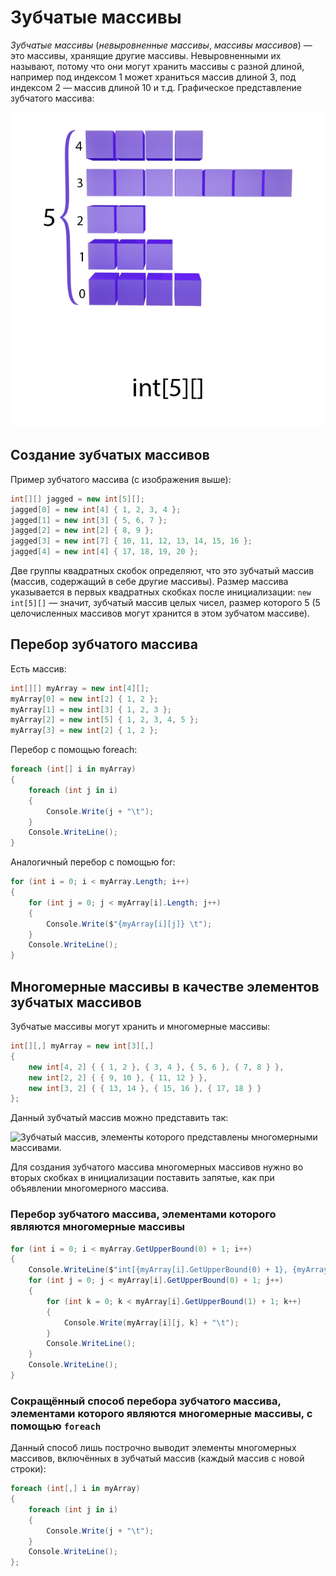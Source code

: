 ﻿# Зубчатые массивы

*Зубчатые массивы* (*невыровненные массивы*, *массивы массивов*) — это массивы, хранящие другие массивы. Невыровненными их называют, потому что они могут хранить массивы с разной длиной, например под индексом 1 может храниться массив длиной 3, под индексом 2 — массив длиной 10 и т.д. Графическое представление зубчатого массива:

![Графическое представление зубчатого массива.](https://github.com/shuryak/csharp-learning/blob/master/Images%20for%20README/jagged.png?raw=true)

## Создание зубчатых массивов

Пример зубчатого массива (с изображения выше):

```csharp
int[][] jagged = new int[5][];
jagged[0] = new int[4] { 1, 2, 3, 4 };
jagged[1] = new int[3] { 5, 6, 7 };
jagged[2] = new int[2] { 8, 9 };
jagged[3] = new int[7] { 10, 11, 12, 13, 14, 15, 16 };
jagged[4] = new int[4] { 17, 18, 19, 20 };
```

Две группы квадратных скобок определяют, что это зубчатый массив (массив, содержащий в себе другие массивы). Размер массива указывается в первых квадратных скобках после инициализации: `new int[5][]` — значит, зубчатый массив целых чисел,  размер которого 5 (5 целочисленных массивов могут хранится в этом зубчатом массиве).

## Перебор зубчатого массива

Есть массив:

```csharp
int[][] myArray = new int[4][];
myArray[0] = new int[2] { 1, 2 };
myArray[1] = new int[3] { 1, 2, 3 };
myArray[2] = new int[5] { 1, 2, 3, 4, 5 };
myArray[3] = new int[2] { 1, 2 };
```

Перебор с помощью foreach:

```csharp
foreach (int[] i in myArray)
{
    foreach (int j in i)
    {
        Console.Write(j + "\t");
    }
    Console.WriteLine();
}
```

Аналогичный перебор с помощью for:

```csharp
for (int i = 0; i < myArray.Length; i++)
{
    for (int j = 0; j < myArray[i].Length; j++)
    {
        Console.Write($"{myArray[i][j]} \t");
    }
    Console.WriteLine();
}
```

## Многомерные массивы в качестве элементов зубчатых массивов

Зубчатые массивы могут хранить и многомерные массивы:

```csharp
int[][,] myArray = new int[3][,]
{
    new int[4, 2] { { 1, 2 }, { 3, 4 }, { 5, 6 }, { 7, 8 } },
    new int[2, 2] { { 9, 10 }, { 11, 12 } },
    new int[3, 2] { { 13, 14 }, { 15, 16 }, { 17, 18 } }
};
```

Данный зубчатый массив можно представить так:

![Зубчатый массив, элементы которого представлены многомерными массивами.](https://github.com/shuryak/csharp-learning/blob/master/Images%20for%20README/jagged-md.gif?raw=true)

Для создания зубчатого массива многомерных массивов нужно во вторых скобках в инициализации поставить запятые, как при объявлении многомерного массива.

### Перебор зубчатого массива, элементами которого являются многомерные массивы

```csharp
for (int i = 0; i < myArray.GetUpperBound(0) + 1; i++)
{
    Console.WriteLine($"int[{myArray[i].GetUpperBound(0) + 1}, {myArray[i].GetUpperBound(1) + 1}]:");
    for (int j = 0; j < myArray[i].GetUpperBound(0) + 1; j++)
    {
        for (int k = 0; k < myArray[i].GetUpperBound(1) + 1; k++)
        {
            Console.Write(myArray[i][j, k] + "\t");
        }
        Console.WriteLine();
    }
    Console.WriteLine();
}
```

### Сокращённый способ перебора зубчатого массива, элементами которого являются многомерные массивы, с помощью `foreach`

Данный способ лишь построчно выводит элементы многомерных массивов, включённых в зубчатый массив (каждый массив с новой строки):

```csharp
foreach (int[,] i in myArray)
{
    foreach (int j in i)
    {
        Console.Write(j + "\t");
    }
    Console.WriteLine();
};
```
